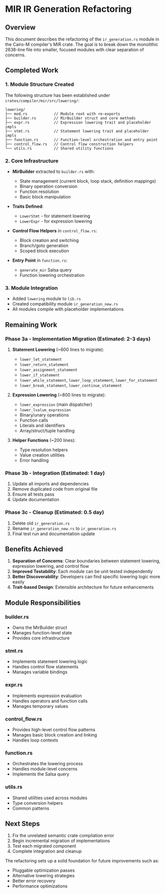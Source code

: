 # MIR IR Generation Refactoring

## Overview

This document describes the refactoring of the `ir_generation.rs` module in the
Cairo-M compiler's MIR crate. The goal is to break down the monolithic 2638-line
file into smaller, focused modules with clear separation of concerns.

## Completed Work

### 1. Module Structure Created

The following structure has been established under
`crates/compiler/mir/src/lowering/`:

```
lowering/
├── mod.rs            // Module root with re-exports
├── builder.rs        // MirBuilder struct and core methods
├── expr.rs           // Expression lowering trait and placeholder impls
├── stmt.rs           // Statement lowering trait and placeholder impls
├── function.rs       // Function-level orchestration and entry point
├── control_flow.rs   // Control flow construction helpers
└── utils.rs          // Shared utility functions
```

### 2. Core Infrastructure

- **MirBuilder** extracted to `builder.rs` with:
  - State management (current block, loop stack, definition mappings)
  - Binary operation conversion
  - Function resolution
  - Basic block manipulation

- **Traits Defined**:
  - `LowerStmt` - for statement lowering
  - `LowerExpr` - for expression lowering

- **Control Flow Helpers** in `control_flow.rs`:
  - Block creation and switching
  - Branch/goto generation
  - Scoped block execution

- **Entry Point** in `function.rs`:
  - `generate_mir` Salsa query
  - Function lowering orchestration

### 3. Module Integration

- Added `lowering` module to `lib.rs`
- Created compatibility module `ir_generation_new.rs`
- All modules compile with placeholder implementations

## Remaining Work

### Phase 3a - Implementation Migration (Estimated: 2-3 days)

1. **Statement Lowering** (~600 lines to migrate):
   - `lower_let_statement`
   - `lower_return_statement`
   - `lower_assignment_statement`
   - `lower_if_statement`
   - `lower_while_statement`, `lower_loop_statement`, `lower_for_statement`
   - `lower_break_statement`, `lower_continue_statement`

2. **Expression Lowering** (~800 lines to migrate):
   - `lower_expression` (main dispatcher)
   - `lower_lvalue_expression`
   - Binary/unary operations
   - Function calls
   - Literals and identifiers
   - Array/struct/tuple handling

3. **Helper Functions** (~200 lines):
   - Type resolution helpers
   - Value creation utilities
   - Error handling

### Phase 3b - Integration (Estimated: 1 day)

1. Update all imports and dependencies
2. Remove duplicated code from original file
3. Ensure all tests pass
4. Update documentation

### Phase 3c - Cleanup (Estimated: 0.5 day)

1. Delete old `ir_generation.rs`
2. Rename `ir_generation_new.rs` to `ir_generation.rs`
3. Final test run and documentation update

## Benefits Achieved

1. **Separation of Concerns**: Clear boundaries between statement lowering,
   expression lowering, and control flow
2. **Improved Testability**: Each module can be unit tested independently
3. **Better Discoverability**: Developers can find specific lowering logic more
   easily
4. **Trait-based Design**: Extensible architecture for future enhancements

## Module Responsibilities

### builder.rs

- Owns the MirBuilder struct
- Manages function-level state
- Provides core infrastructure

### stmt.rs

- Implements statement lowering logic
- Handles control flow statements
- Manages variable bindings

### expr.rs

- Implements expression evaluation
- Handles operators and function calls
- Manages temporary values

### control_flow.rs

- Provides high-level control flow patterns
- Manages basic block creation and linking
- Handles loop contexts

### function.rs

- Orchestrates the lowering process
- Handles module-level concerns
- Implements the Salsa query

### utils.rs

- Shared utilities used across modules
- Type conversion helpers
- Common patterns

## Next Steps

1. Fix the unrelated semantic crate compilation error
2. Begin incremental migration of implementations
3. Test each migrated component
4. Complete integration and cleanup

The refactoring sets up a solid foundation for future improvements such as:

- Pluggable optimization passes
- Alternative lowering strategies
- Better error recovery
- Performance optimizations
